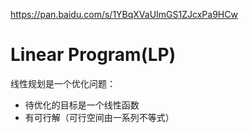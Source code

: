 https://pan.baidu.com/s/1YBqXVaUImGS1ZJcxPa9HCw
# Linear Program(LP) 
线性规划是一个优化问题：
 - 待优化的目标是一个线性函数
 - 有可行解（可行空间由一系列不等式）
